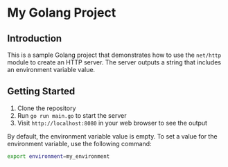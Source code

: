 # My Golang Project

## Introduction

This is a sample Golang project that demonstrates how to use the `net/http` module to create an HTTP server. The server outputs a string that includes an environment variable value.

## Getting Started

1. Clone the repository
2. Run `go run main.go` to start the server
3. Visit `http://localhost:8080` in your web browser to see the output

By default, the environment variable value is empty. To set a value for the environment variable, use the following command:

```bash
export environment=my_environment
